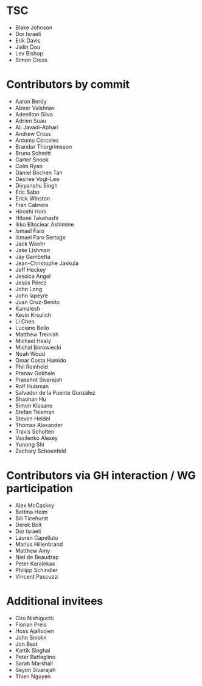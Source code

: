 # TSC

- Blake Johnson
- Dor Israeli
- Erik Davis
- Jialin Dou
- Lev Bishop
- Simon Cross

# Contributors by commit

- Aaron Berdy
- Abeer Vaishnav
- Adenilton Silva
- Adrien Suau
- Ali Javadi-Abhari
- Andrew Cross
- Antonio Córcoles
- Brandur Thorgrimsson
- Bruno Schmitt
- Carter Snook
- Colm Ryan
- Daniel Bochen Tan
- Desiree Vogt-Lee
- Divyanshu Singh
- Eric Sabo
- Erick Winston
- Fran Cabrera
- Hiroshi Horii
- Hitomi Takahashi
- Ikko Eltociear Ashimine
- Ismael Faro
- Ismael Faro Sertage
- Jack Woehr
- Jake Lishman
- Jay Gambetta
- Jean-Christophe Jaskula
- Jeff Heckey
- Jessica Angel
- Jesús Pérez
- John Long
- John lapeyre
- Juan Cruz-Benito
- Kamalesh
- Kevin Krsulich
- Li Chen
- Luciano Bello
- Matthew Treinish
- Michael Healy
- Michał Borowiecki
- Noah Wood
- Omar Costa Hamido
- Phil Reinhold
- Pranav Gokhale
- Prasahnt Sivarajah
- Rolf Huisman
- Salvador de la Puente González
- Shaohan Hu
- Simon Kissane
- Stefan Teleman
- Steven Heidel
- Thomas Alexander
- Travis Scholten
- Vasilenko Alexey
- Yunong Shi
- Zachary Schoenfeld

# Contributors via GH interaction / WG participation

- Alex McCaskey
- Bettina Heim
- Bill Ticehurst
- Derek Bolt
- Dor Israeli
- Lauren Capelluto
- Marius Hillenbrand
- Matthew Amy
- Niel de Beaudrap
- Peter Karalekas
- Philipp Schindler
- Vincent Pascuzzi

# Additional invitees

- Ciro Nishiguchi
- Florian Preis
- Hoss Ajallooien
- John Smolin
- Jon Best
- Kartik Singhal
- Peter Battaglino
- Sarah Marshall
- Seyon Sivarajah
- Thien Nguyen



